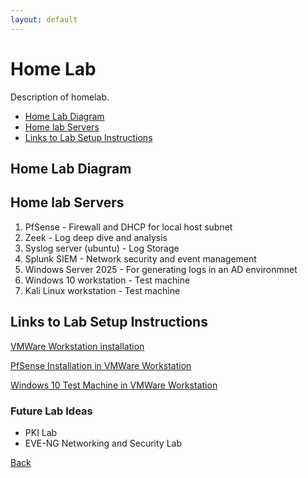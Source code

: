 ```yaml
---
layout: default
---
```


# Home Lab 

Description of homelab.


- [Home Lab Diagram](#home-lab-diagram)
- [Home lab Servers](#home-lab-servers)
- [Links to Lab Setup Instructions](#links-to-lab-setup-instructions)


## Home Lab Diagram

<!-- Insert Diagram Here -->

## Home lab Servers

1. PfSense - Firewall and DHCP for local host subnet
2. Zeek - Log deep dive and analysis
3. Syslog server (ubuntu) - Log Storage
4. Splunk SIEM - Network security and event management 
5. Windows Server 2025 - For generating logs in an AD environmnet
6. Windows 10 workstation - Test machine
7. Kali Linux workstation - Test machine

## Links to Lab Setup Instructions

[VMWare Workstation installation](/projects/lab_setup_instructions/vmware_workstation_setup.html)

[PfSense Installation in VMWare Workstation](/projects/lab_setup_instructions/pfsense_setup.html)

[Windows 10 Test Machine in VMWare Workstation](/projects/lab_setup_instructions/Win10_setup.html)

### Future Lab Ideas

* PKI Lab
* EVE-NG Networking and Security Lab

[Back](/projects.html)